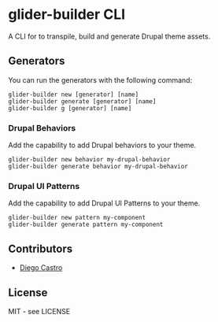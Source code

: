 # glider-builder CLI

A CLI for to transpile, build and generate Drupal theme assets.

## Generators

You can run the generators with the following command:

```shell
glider-builder new [generator] [name]
glider-builder generate [generator] [name]
glider-builder g [generator] [name]
```

### Drupal Behaviors

Add the capability to add Drupal behaviors to your theme.

```shell
glider-builder new behavior my-drupal-behavior
glider-builder generate behavior my-drupal-behavior
```

### Drupal UI Patterns

Add the capability to add Drupal UI Patterns to your theme.

```shell
glider-builder new pattern my-component
glider-builder generate pattern my-component
```

## Contributors

- [Diego Castro](https://twitter.com/diarcastro)

## License

MIT - see LICENSE


